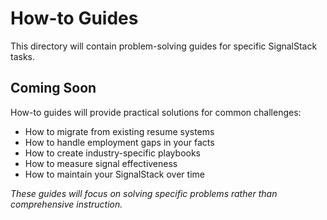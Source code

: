# How-to Guides

This directory will contain problem-solving guides for specific SignalStack tasks.

## Coming Soon

How-to guides will provide practical solutions for common challenges:

- How to migrate from existing resume systems
- How to handle employment gaps in your facts
- How to create industry-specific playbooks
- How to measure signal effectiveness
- How to maintain your SignalStack over time

*These guides will focus on solving specific problems rather than comprehensive instruction.*
